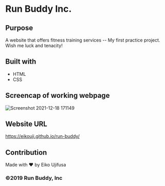 # Run Buddy Inc.

## Purpose 
A website that offers fitness training services -- 
My first practice project. Wish me luck and tenacity!

## Built with
* HTML
* CSS

## Screencap of working webpage ##
![Screenshot 2021-12-18 171149](https://user-images.githubusercontent.com/91100425/146660052-c491fd3d-b168-40f1-a5c9-d6411fd6bb6a.jpg)



## Website URL ##
https://eikouji.github.io/run-buddy/

## Contribution 
Made with ❤️ by Eiko Ujifusa

### ©️2019 Run Buddy, Inc 

